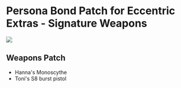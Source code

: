 # Persona Bond Patch for Eccentric Extras - Signature Weapons

![](https://github.com/dave40k/Persona-Bond-Patch-for-EX-Signature-Weapons/blob/main/About/Preview.png)

## Weapons Patch
- Hanna's Monoscythe
- Toni's S8 burst pistol